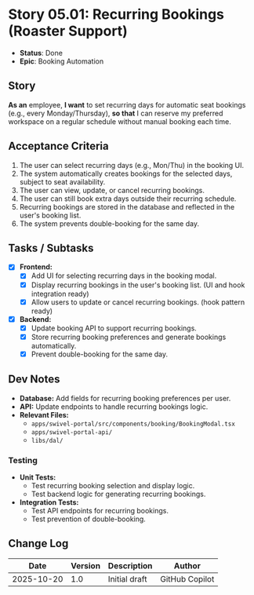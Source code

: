 # Story 05.01: Recurring Bookings (Roaster Support)

- **Status**: Done
- **Epic**: Booking Automation

## Story

**As an** employee,
**I want** to set recurring days for automatic seat bookings (e.g., every Monday/Thursday),
**so that** I can reserve my preferred workspace on a regular schedule without manual booking each time.

## Acceptance Criteria

1. The user can select recurring days (e.g., Mon/Thu) in the booking UI.
2. The system automatically creates bookings for the selected days, subject to seat availability.
3. The user can view, update, or cancel recurring bookings.
4. The user can still book extra days outside their recurring schedule.
5. Recurring bookings are stored in the database and reflected in the user's booking list.
6. The system prevents double-booking for the same day.

## Tasks / Subtasks

- [x] **Frontend:**
  - [x] Add UI for selecting recurring days in the booking modal.
  - [x] Display recurring bookings in the user's booking list. (UI and hook integration ready)
  - [x] Allow users to update or cancel recurring bookings. (hook pattern ready)
- [x] **Backend:**
  - [x] Update booking API to support recurring bookings.
  - [x] Store recurring booking preferences and generate bookings automatically.
  - [x] Prevent double-booking for the same day.

## Dev Notes

- **Database:** Add fields for recurring booking preferences per user.
- **API:** Update endpoints to handle recurring bookings logic.
- **Relevant Files:**
  - `apps/swivel-portal/src/components/booking/BookingModal.tsx`
  - `apps/swivel-portal-api/`
  - `libs/dal/`

### Testing

- **Unit Tests:**
  - Test recurring booking selection and display logic.
  - Test backend logic for generating recurring bookings.
- **Integration Tests:**
  - Test API endpoints for recurring bookings.
  - Test prevention of double-booking.

## Change Log

| Date       | Version | Description   | Author         |
| ---------- | ------- | ------------- | -------------- |
| 2025-10-20 | 1.0     | Initial draft | GitHub Copilot |
